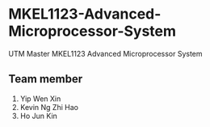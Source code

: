 # MKEL1123-Advanced-Microprocessor-System
UTM Master MKEL1123 Advanced Microprocessor System

## Team member 
1) Yip Wen Xin
2) Kevin Ng Zhi Hao
3) Ho Jun Kin
